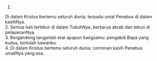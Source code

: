 1.
Di dalam Kristus bertemu seluruh dunia;
terpadu umat Penebus di dalam kasihNya.
<br>
2.
Semua hati terlebur di dalam TubuhNya,
berkarya akrab dan tekun di pelayananNya.
<br>
3.
Bergandeng tanganlah erat apapun bangsamu:
pengabdi Bapa yang kudus, tentulah kawanku.
<br>
4.
Di dalam Kristus bertemu seluruh dunia;
cerminan kasih Penebus umatNya yang esa.